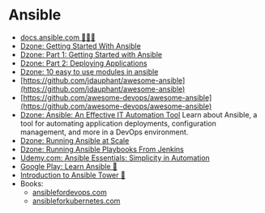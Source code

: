 # Ansible
* [docs.ansible.com 🌟🌟🌟](https://docs.ansible.com/)
* [Dzone: Getting Started With Ansible](https://dzone.com/articles/getting-started-with-ansible)
* [Dzone: Part 1: Getting Started with Ansible](https://dzone.com/articles/part-1-getting-started-ansible)
* [Dzone: Part 2: Deploying Applications](https://dzone.com/articles/part-2-deploying-applications)
* [Dzone: 10 easy to use modules in ansible](https://dzone.com/articles/10-easy-to-use-modules-in-ansible-1)
* [https://github.com/jdauphant/awesome-ansible](https://github.com/jdauphant/awesome-ansible)
* [https://github.com/awesome-devops/awesome-ansible](https://github.com/awesome-devops/awesome-ansible)
* [Dzone: Ansible: An Effective IT Automation Tool](https://dzone.com/articles/ansible-an-effective-it-automation-tool) Learn about Ansible, a tool for automating application deployments, configuration management, and more in a DevOps environment.
* [Dzone: Running Ansible at Scale](https://dzone.com/articles/running-ansible-at-scale)
* [Dzone: Running Ansible Playbooks From Jenkins](https://dzone.com/articles/running-ansible-playbooks-from-jenkins)
* [Udemy.com: Ansible Essentials: Simplicity in Automation](https://www.udemy.com/ansible-essentials-simplicity-in-automation)
* [Google Play: Learn Ansible 🌟](https://play.google.com/store/apps/details?id=com.LearningSolution.LearnAnsible)
* [Introduction to Ansible Tower 🌟](https://network-automation.github.io/linklight/decks/intro-to-ansible-tower.html)
* Books:
  * [ansiblefordevops.com](https://www.ansiblefordevops.com/)
  * [ansibleforkubernetes.com](https://www.ansibleforkubernetes.com/)
